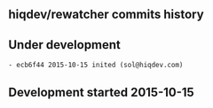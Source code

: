 hiqdev/rewatcher commits history
--------------------------------

## Under development

    - ecb6f44 2015-10-15 inited (sol@hiqdev.com)

## Development started 2015-10-15

